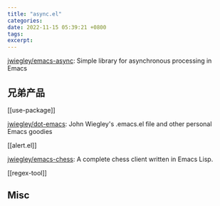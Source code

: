 ```yaml
---
title: "async.el"
categories: 
date: 2022-11-15 05:39:21 +0800
tags: 
excerpt: 
---
```



[jwiegley/emacs-async](https://github.com/jwiegley/emacs-async): Simple library for asynchronous processing in Emacs


## 兄弟产品

[[use-package]]

[jwiegley/dot-emacs](https://github.com/jwiegley/dot-emacs): John Wiegley's .emacs.el file and other personal Emacs goodies

[[alert.el]]

[jwiegley/emacs-chess](https://github.com/jwiegley/emacs-chess): A complete chess client written in Emacs Lisp.

[[regex-tool]]



## Misc



